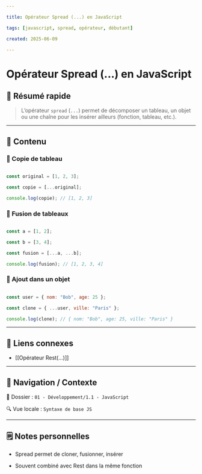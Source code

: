 ```yaml
---

title: Opérateur Spread (...) en JavaScript

tags: [javascript, spread, opérateur, débutant]

created: 2025-06-09

---
```


  

# Opérateur Spread (...) en JavaScript

  

## 🧠 Résumé rapide

  

> L’opérateur `spread` (`...`) permet de décomposer un tableau, un objet ou une chaîne pour les insérer ailleurs (fonction, tableau, etc.).

  

---

  

## 📌 Contenu

  

### 📍 Copie de tableau

  

```js

const original = [1, 2, 3];

const copie = [...original];

console.log(copie); // [1, 2, 3]

```

  

### 📍 Fusion de tableaux

  

```js

const a = [1, 2];

const b = [3, 4];

const fusion = [...a, ...b];

console.log(fusion); // [1, 2, 3, 4]

```

  

### 📍 Ajout dans un objet

  

```js

const user = { nom: "Bob", age: 25 };

const clone = { ...user, ville: "Paris" };

console.log(clone); // { nom: "Bob", age: 25, ville: "Paris" }

```

  

---

  

## 🔗 Liens connexes

  

- [[Opérateur Rest(...)]]

  

---

  

## 🧭 Navigation / Contexte

  

📂 Dossier : `01 - Développement/1.1 - JavaScript`  

🔍 Vue locale : `Syntaxe de base JS`

  

---

  

## 🗒️ Notes personnelles

  

- Spread permet de cloner, fusionner, insérer

- Souvent combiné avec Rest dans la même fonction
